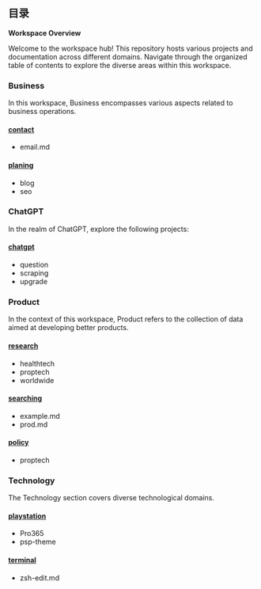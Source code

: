 ## 目录

**Workspace Overview**

Welcome to the workspace hub! This repository hosts various projects and documentation across different domains. Navigate through the organized table of contents to explore the diverse areas within this workspace.

### Business

In this workspace, Business encompasses various aspects related to business operations.

#### [**contact**](https://github.com/user123/workspace/tree/main/business/contact)
- email.md

#### [**planing**](https://github.com/user123/workspace/tree/main/business/planing)
- blog
- seo

### ChatGPT

In the realm of ChatGPT, explore the following projects:

#### [**chatgpt**](https://github.com/user123/workspace/tree/main/chatgpt)
- question
- scraping
- upgrade

### Product

In the context of this workspace, Product refers to the collection of data aimed at developing better products.

#### [**research**](https://github.com/user123/workspace/tree/main/research)
- healthtech
- proptech
- worldwide

#### [**searching**](https://github.com/user123/workspace/tree/main/searching)
- example.md
- prod.md

#### [**policy**](https://github.com/user123/workspace/tree/main/policy)
- proptech

### Technology

The Technology section covers diverse technological domains.

#### [**playstation**](https://github.com/user123/workspace/tree/main/playstation)
- Pro365
- psp-theme

#### [**terminal**](https://github.com/user123/workspace/tree/main/terminal)
- zsh-edit.md 
